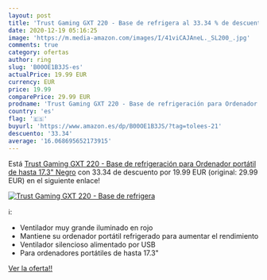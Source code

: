 ```yaml
---
layout: post
title: 'Trust Gaming GXT 220 - Base de refrigera al 33.34 % de descuento'
date: 2020-12-19 05:16:25
image: 'https://m.media-amazon.com/images/I/41viCAJAneL._SL200_.jpg'
comments: true
category: ofertas
author: ring
slug: 'B00OE1B3JS-es'
actualPrice: 19.99 EUR
currency: EUR
price: 19.99
comparePrice: 29.99 EUR
prodname: 'Trust Gaming GXT 220 - Base de refrigeración para Ordenador portátil de hasta 17.3"  Negro'
country: 'es'
flag: '🇪🇸'
buyurl: 'https://www.amazon.es/dp/B00OE1B3JS/?tag=tolees-21'
descuento: '33.34'
average: '16.068695652173915'
---
```


Está [Trust Gaming GXT 220 - Base de refrigeración para Ordenador portátil de hasta 17.3"  Negro](https://www.amazon.es/dp/B00OE1B3JS/?tag=tolees-21) con 33.34 de descuento por 19.99 EUR (original: 29.99 EUR) en el siguiente enlace!

[![Trust Gaming GXT 220 - Base de refrigera](https://m.media-amazon.com/images/I/41viCAJAneL._SL200_.jpg)](https://www.amazon.es/dp/B00OE1B3JS/?tag=tolees-21)

ℹ️:

- Ventilador muy grande iluminado en rojo
- Mantiene su ordenador portátil refrigerado para aumentar el rendimiento
- Ventilador silencioso alimentado por USB
- Para ordenadores portátiles de hasta 17.3"

[Ver la oferta!!](https://www.amazon.es/dp/B00OE1B3JS/?tag=tolees-21)
